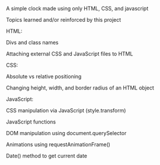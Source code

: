 A simple clock made using only HTML, CSS, and javascript


Topics learned and/or reinforced by this project


HTML:

Divs and class names

Attaching external CSS and JavaScript files to HTML


CSS:

Absolute vs relative positioning

Changing height, width, and border radius of an HTML object


JavaScript:

CSS manipulation via JavaScript (style.transform)

JavaScript functions

DOM manipulation using document.querySelector

Animations using requestAnimationFrame()

Date() method to get current date
